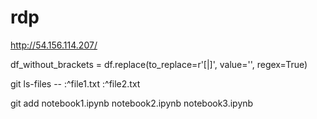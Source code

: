 # rdp


http://54.156.114.207/

df_without_brackets = df.replace(to_replace=r'\[|\]', value='', regex=True)

git ls-files -- :^file1.txt :^file2.txt


git add notebook1.ipynb notebook2.ipynb notebook3.ipynb
